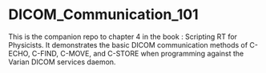 # DICOM_Communication_101
This is the companion repo to chapter 4 in the book : Scripting RT for Physicists. It demonstrates the basic DICOM communication methods of C-ECHO, C-FIND, C-MOVE, and C-STORE when programming against the Varian DICOM services daemon.
